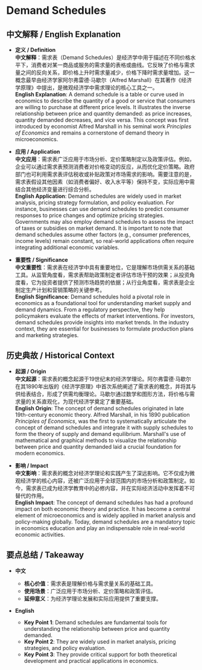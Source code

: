 # Demand Schedules

## 中文解释 / English Explanation

* **定义 / Definition**  
  **中文解释**：需求表（Demand Schedules）是经济学中用于描述在不同价格水平下，消费者对某一商品或服务的需求量的表格或曲线。它反映了价格与需求量之间的反向关系，即价格上升时需求量减少，价格下降时需求量增加。这一概念最早由经济学家阿尔弗雷德·马歇尔（Alfred Marshall）在其著作《经济学原理》中提出，是微观经济学中需求理论的核心工具之一。  
  **English Explanation**: A demand schedule is a table or curve used in economics to describe the quantity of a good or service that consumers are willing to purchase at different price levels. It illustrates the inverse relationship between price and quantity demanded: as price increases, quantity demanded decreases, and vice versa. This concept was first introduced by economist Alfred Marshall in his seminal work *Principles of Economics* and remains a cornerstone of demand theory in microeconomics.

* **应用 / Application**  
  **中文应用**：需求表广泛应用于市场分析、定价策略制定以及政策评估。例如，企业可以通过需求表预测消费者对价格变动的反应，从而优化定价策略。政府部门也可利用需求表评估税收或补贴政策对市场需求的影响。需要注意的是，需求表假设其他因素（如消费者偏好、收入水平等）保持不变，实际应用中需结合其他经济变量进行综合分析。  
  **English Application**: Demand schedules are widely used in market analysis, pricing strategy formulation, and policy evaluation. For instance, businesses can use demand schedules to predict consumer responses to price changes and optimize pricing strategies. Governments may also employ demand schedules to assess the impact of taxes or subsidies on market demand. It is important to note that demand schedules assume other factors (e.g., consumer preferences, income levels) remain constant, so real-world applications often require integrating additional economic variables.

* **重要性 / Significance**  
  **中文重要性**：需求表在经济学中具有重要地位，它是理解市场供需关系的基础工具。从监管角度看，需求表帮助政策制定者评估市场干预的效果；从投资角度看，它为投资者提供了预测市场趋势的依据；从行业角度看，需求表是企业制定生产计划和营销策略的关键参考。  
  **English Significance**: Demand schedules hold a pivotal role in economics as a foundational tool for understanding market supply and demand dynamics. From a regulatory perspective, they help policymakers evaluate the effects of market interventions. For investors, demand schedules provide insights into market trends. In the industry context, they are essential for businesses to formulate production plans and marketing strategies.

## 历史典故 / Historical Context

* **起源 / Origin**  
  **中文起源**：需求表的概念起源于19世纪末的经济学理论。阿尔弗雷德·马歇尔在其1890年出版的《经济学原理》中首次系统阐述了需求表的概念，并将其与供给表结合，形成了供需均衡理论。马歇尔通过数学和图形方法，将价格与需求量的关系直观化，为现代经济学奠定了重要基础。  
  **English Origin**: The concept of demand schedules originated in late 19th-century economic theory. Alfred Marshall, in his 1890 publication *Principles of Economics*, was the first to systematically articulate the concept of demand schedules and integrate it with supply schedules to form the theory of supply and demand equilibrium. Marshall's use of mathematical and graphical methods to visualize the relationship between price and quantity demanded laid a crucial foundation for modern economics.

* **影响 / Impact**  
  **中文影响**：需求表的概念对经济学理论和实践产生了深远影响。它不仅成为微观经济学的核心内容，还被广泛应用于全球范围内的市场分析和政策制定。如今，需求表已成为经济学教育中的必修内容，并在实际经济活动中发挥着不可替代的作用。  
  **English Impact**: The concept of demand schedules has had a profound impact on both economic theory and practice. It has become a central element of microeconomics and is widely applied in market analysis and policy-making globally. Today, demand schedules are a mandatory topic in economics education and play an indispensable role in real-world economic activities.

## 要点总结 / Takeaway

* **中文**  
  - **核心价值**：需求表是理解价格与需求量关系的基础工具。  
  - **使用场景**：广泛应用于市场分析、定价策略和政策评估。  
  - **延伸意义**：为经济学理论发展和实际应用提供了重要支撑。  

* **English**  
  - **Key Point 1**: Demand schedules are fundamental tools for understanding the relationship between price and quantity demanded.  
  - **Key Point 2**: They are widely used in market analysis, pricing strategies, and policy evaluation.  
  - **Key Point 3**: They provide critical support for both theoretical development and practical applications in economics.